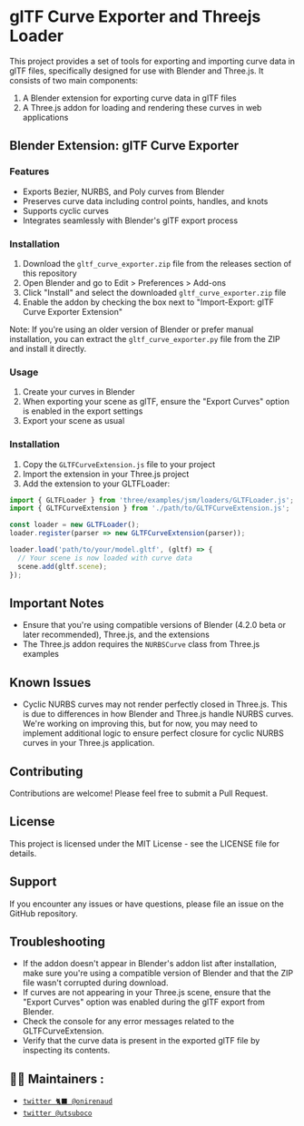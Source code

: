 # glTF Curve Exporter and Threejs Loader

This project provides a set of tools for exporting and importing curve data in glTF files, specifically designed for use with Blender and Three.js. It consists of two main components:

1. A Blender extension for exporting curve data in glTF files
2. A Three.js addon for loading and rendering these curves in web applications

## Blender Extension: glTF Curve Exporter

### Features
- Exports Bezier, NURBS, and Poly curves from Blender
- Preserves curve data including control points, handles, and knots
- Supports cyclic curves
- Integrates seamlessly with Blender's glTF export process

### Installation
1. Download the `gltf_curve_exporter.zip` file from the releases section of this repository
2. Open Blender and go to Edit > Preferences > Add-ons
3. Click "Install" and select the downloaded `gltf_curve_exporter.zip` file
4. Enable the addon by checking the box next to "Import-Export: glTF Curve Exporter Extension"

Note: If you're using an older version of Blender or prefer manual installation, you can extract the `gltf_curve_exporter.py` file from the ZIP and install it directly.

### Usage
1. Create your curves in Blender
2. When exporting your scene as glTF, ensure the "Export Curves" option is enabled in the export settings
3. Export your scene as usual

### Installation
1. Copy the `GLTFCurveExtension.js` file to your project
2. Import the extension in your Three.js project
3. Add the extension to your GLTFLoader:

```javascript
import { GLTFLoader } from 'three/examples/jsm/loaders/GLTFLoader.js';
import { GLTFCurveExtension } from './path/to/GLTFCurveExtension.js';

const loader = new GLTFLoader();
loader.register(parser => new GLTFCurveExtension(parser));

loader.load('path/to/your/model.gltf', (gltf) => {
  // Your scene is now loaded with curve data
  scene.add(gltf.scene);
});
```

## Important Notes
- Ensure that you're using compatible versions of Blender (4.2.0 beta or later recommended), Three.js, and the extensions
- The Three.js addon requires the `NURBSCurve` class from Three.js examples

## Known Issues
- Cyclic NURBS curves may not render perfectly closed in Three.js. This is due to differences in how Blender and Three.js handle NURBS curves. We're working on improving this, but for now, you may need to implement additional logic to ensure perfect closure for cyclic NURBS curves in your Three.js application.

## Contributing
Contributions are welcome! Please feel free to submit a Pull Request.

## License
This project is licensed under the MIT License - see the LICENSE file for details.

## Support
If you encounter any issues or have questions, please file an issue on the GitHub repository.

## Troubleshooting
- If the addon doesn't appear in Blender's addon list after installation, make sure you're using a compatible version of Blender and that the ZIP file wasn't corrupted during download.
- If curves are not appearing in your Three.js scene, ensure that the "Export Curves" option was enabled during the glTF export from Blender.
- Check the console for any error messages related to the GLTFCurveExtension.
- Verify that the curve data is present in the exported glTF file by inspecting its contents.

## 🧑‍🎨 Maintainers :

- [`twitter 🐈‍⬛ @onirenaud`](https://twitter.com/onirenaud)
- [`twitter @utsuboco`](https://twitter.com/utsuboco)
